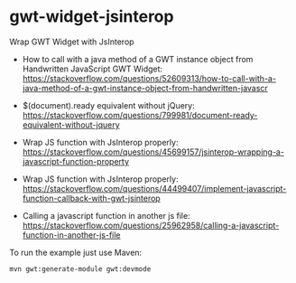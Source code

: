 # gwt-widget-jsinterop
Wrap GWT Widget with JsInterop

- How to call with a java method of a GWT instance object from Handwritten JavaScript GWT Widget: https://stackoverflow.com/questions/52609313/how-to-call-with-a-java-method-of-a-gwt-instance-object-from-handwritten-javascr

- $(document).ready equivalent without jQuery: https://stackoverflow.com/questions/799981/document-ready-equivalent-without-jquery

- Wrap JS function with JsInterop properly: https://stackoverflow.com/questions/45699157/jsinterop-wrapping-a-javascript-function-property

- Wrap JS function with JsInterop properly: https://stackoverflow.com/questions/44499407/implement-javascript-function-callback-with-gwt-jsinterop

- Calling a javascript function in another js file: https://stackoverflow.com/questions/25962958/calling-a-javascript-function-in-another-js-file

To run the example just use Maven:

```
mvn gwt:generate-module gwt:devmode
```
